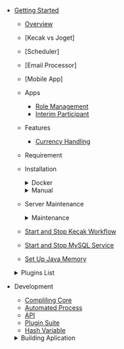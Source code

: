 - [Getting Started](README.md)
	- [Overview](gettingStarted_Overview.md)
	- [Kecak vs Joget] 
	- [Scheduler]
	- [Email Processor]
	- [Mobile App]
	- Apps
		- [Role Management](tesst.md)
		- [Interim Participant](InterimParticipant.md)
	- Features
		- [Currency Handling](CurrencyHandling.md)
  - Requirement
  - Installation
	  <details>
	  <summary> Docker </summary>
			
		 - [Install Docker Using Linux](Docker_InstallLinux.md)
		 - [Install Docker Using Windows](Docker_InstallWindows.md)
      </details>
      
	  <details>
	  <summary> Manual </summary>
	
		- [Install Manual Using Linux](install_ManualLinux.md)
		- [Install Manual Using Windows](install_ManualWindows.md)
		- [Database Set Up](databaseSetUp_manual.md)
      </details>
      
      
   - Server Maintenance
	  <details>
	  <summary> Maintenance </summary>

	- [Start and Stop Kecak Workflow](start.md)
	- [Start and Stop MySQL Service](stop.md)
	- [Set Up Java Memory](tesss.md)
	
     </details>
  

  <details>
  <summary> Plugins List </summary>

	 - [Start and Stop Kecak Workflow](PluginsList_KecakMobile_InboxPageAPI.md)
	 - [Start and Stop MySQL Service](PluginsList_KecakMobile_CheckTokenAPI.md)
	 - [Set Up Java Memory](PluginsList_KecakMobile_DataListActionAPI.md)
	 - [Kecak Mobile Datalist UI API](PluginsList_KecakMobile_datalistUiAPI.md)
	 - [Kecak Mobile Form UI API](PluginsList_KecakMobile_FormUiAPI.md)
	 - [Kecak Mobile Load Binder](PluginsList_KecakMobile_LoadBinder.md)
	 - [Kecak Mobile Login API](PluginsList_KecakMobile_LoginAPI.md)
	 - [Kecak Mobile Option Binder User Locale](PluginsList_KecakMobile_optionBinderUserLocale.md)
	 - [Kecak Mobile Published App UI API](PluginsList_KecakMobile_publishedAppUiAPI.md)
	 - [Kecak Mobile Refresh Token API](PluginsList_KecakMobile_refreshTokenAPI.md)
	 - [Kecak Mobile Run Process API](PluginsList_KecakMobile_runProcessPageAPI.md)
	 - [Kecak Mobile Store Binder Edit Profile Picture API](PluginsList_KecakMobile_storeBinder_editProfilePictureAPI.md)
	 - [Kecak Mobile Store Binder File Upload API](PluginsList_KecakMobile_StoreBinder-FileUploadAPI.md)
	 - [Kecak Mobile Userview UI API](PluginsList_KecakMobile_userviewUiAPI.md)
	 - [Plugins Calculation Field](pluginsList_CalculationField.md)
	 - [Plugins Captcha](pluginsList_Captcha.md)
	 - [Plugins Audit Trail](PluginsList_auditTrail.md)
	 - [Plugins Auto Fill Select Box](PluginsList_autoFillSelectBox.md)
	 - [Plugins Cancel Button](PluginsList_cancelButton.md)
	 - [Plugins Datalist](PluginsList_datalist.md)
	 - [Plugins Datalist Filter Select Box](pluginsList_datalistFilter_selectBox.md)
	 - [Plugins Design Process](PluginsList_DesignProcess.md)
	 - [Plugins Excel Import](PluginsList_excelImport.md)
	 - [Plugins Form](PluginsList_Form.md)
	 - [Plugins Formatter Hash Variable](PluginsList_FormatterHashVariable.md)
	 - [Plugins Form Grid](PluginsList_formGrid.md)
	 - [Plugins Kecak Cancel Button](pluginsList_kecakCancelButton.md)
	 - [Plugins Mobile Approval API](pluginsList_mobileApprovalAPI.md)
	 - [Plugins Mobile Request API](pluginsList_mobileRequestAPI.md)
	 - [Plugins Participant Mapping](PluginsList_ParticipantMapping.md)
	 - [Plugins Permissions](pluginsList_permissions.md)
	 - [Plugins Role Management](PluginsList_RoleManagement.md)
	 - [Plugins Routes](PluginsList_Routes.md)
	 - [Plugins Soap](pluginsList_soap.md)
	 - [Plugins Spreadsheets](pluginsList_spreadsheets.md)
	 - [Plugins Time Picker](pluginsList_timePicker.md)
	 - [Plugins Userview](PluginsList_Userview.md)
	 - [Plugins Workflow Variable](PluginsList_WorkflowVariable.md)

	 </details>

- Development
	- [Compliling Core](development_compilingCore.md)
	- [Automated Process](development_automatedProcess.md)
	- [API](develpoment_API.md) 
	- [Plugin Suite](development_PluginSuite.md)
	- [Hash Variable](hashVariableList.md)



	<details>
	<summary> Building Aplication </summary>

	- System Administration 
	- SLA Limit
	- Advande Insignt into form Builder 
	- Building Fornt End App
	- Insight into Joget Workflow

	<details>
	<summary> Participant Mapping</summary>

	- [Map Activities to Form](ParticipantMapping_MapActivitiestoForms.md)
	- [Map Activities to Plugins](ParticipantMapping_MapoolstoPlugins.md)
	- [Variable List](ParticipantMapping_VariableList.md)

	</details>


